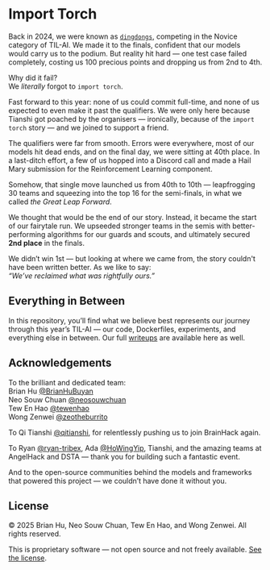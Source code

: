 # Import Torch

Back in 2024, we were known as [`dingdongs`](https://github.com/qitianshi/brainhack-24), competing in the Novice category of TIL-AI. We made it to the finals, confident that our models would carry us to the podium. But reality hit hard — one test case failed completely, costing us 100 precious points and dropping us from 2nd to 4th.  

Why did it fail?  
We _literally_ forgot to `import torch`.

Fast forward to this year: none of us could commit full-time, and none of us expected to even make it past the qualifiers. We were only here because Tianshi got poached by the organisers — ironically, because of the `import torch` story — and we joined to support a friend.

The qualifiers were far from smooth. Errors were everywhere, most of our models hit dead ends, and on the final day, we were sitting at 40th place. In a last-ditch effort, a few of us hopped into a Discord call and made a Hail Mary submission for the Reinforcement Learning component.  

Somehow, that single move launched us from 40th to 10th — leapfrogging 30 teams and squeezing into the top 16 for the semi-finals, in what we called _the Great Leap Forward_.

We thought that would be the end of our story. Instead, it became the start of our fairytale run. We upseeded stronger teams in the semis with better-performing algorithms for our guards and scouts, and ultimately secured **2nd place** in the finals.

We didn’t win 1st — but looking at where we came from, the story couldn't have been written better. As we like to say:  
_“We’ve reclaimed what was rightfully ours.”_

## Everything in Between

In this repository, you’ll find what we believe best represents our journey through this year’s TIL-AI — our code, Dockerfiles, experiments, and everything else in between. Our full [writeups](./writeup.md) are available here as well.

## Acknowledgements

To the brilliant and dedicated team:  
Brian Hu [@BrianHuBuyan](https://github.com/BrianHuBuyan)  
Neo Souw Chuan [@neosouwchuan](https://github.com/neosouwchuan)  
Tew En Hao [@tewenhao](https://github.com/tewenhao)  
Wong Zenwei [@zeotheburrito](https://github.com/zeotheburrito)

To Qi Tianshi [@qitianshi](https://github.com/qitianshi), for relentlessly pushing us to join BrainHack again.

To Ryan [@ryan-tribex](https://github.com/ryan-tribex), Ada [@HoWingYip](https://github.com/HoWingYip), Tianshi, and the amazing teams at AngelHack and DSTA — thank you for building such a fantastic event.

And to the open-source communities behind the models and frameworks that powered this project — we couldn’t have done it without you.

## License

© 2025 Brian Hu, Neo Souw Chuan, Tew En Hao, and Wong Zenwei. All rights reserved.

This is proprietary software — not open source and not freely available. [See the license](./LICENSE).
